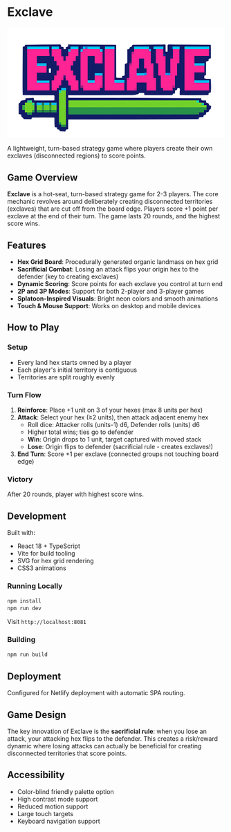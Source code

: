 # Exclave

![Exclave Title Image](public/exclave-splatoon.png)

A lightweight, turn-based strategy game where players create their own exclaves (disconnected regions) to score points.

## Game Overview

**Exclave** is a hot-seat, turn-based strategy game for 2-3 players. The core mechanic revolves around deliberately creating disconnected territories (exclaves) that are cut off from the board edge. Players score +1 point per exclave at the end of their turn. The game lasts 20 rounds, and the highest score wins.

## Features

- **Hex Grid Board**: Procedurally generated organic landmass on hex grid
- **Sacrificial Combat**: Losing an attack flips your origin hex to the defender (key to creating exclaves)
- **Dynamic Scoring**: Score points for each exclave you control at turn end
- **2P and 3P Modes**: Support for both 2-player and 3-player games
- **Splatoon-Inspired Visuals**: Bright neon colors and smooth animations
- **Touch & Mouse Support**: Works on desktop and mobile devices

## How to Play

### Setup
- Every land hex starts owned by a player
- Each player's initial territory is contiguous
- Territories are split roughly evenly

### Turn Flow
1. **Reinforce**: Place +1 unit on 3 of your hexes (max 8 units per hex)
2. **Attack**: Select your hex (≥2 units), then attack adjacent enemy hex
   - Roll dice: Attacker rolls (units-1) d6, Defender rolls (units) d6
   - Higher total wins; ties go to defender
   - **Win**: Origin drops to 1 unit, target captured with moved stack
   - **Lose**: Origin flips to defender (sacrificial rule - creates exclaves!)
3. **End Turn**: Score +1 per exclave (connected groups not touching board edge)

### Victory
After 20 rounds, player with highest score wins.

## Development

Built with:
- React 18 + TypeScript
- Vite for build tooling
- SVG for hex grid rendering
- CSS3 animations

### Running Locally

```bash
npm install
npm run dev
```

Visit `http://localhost:8081`

### Building

```bash
npm run build
```

## Deployment

Configured for Netlify deployment with automatic SPA routing.

## Game Design

The key innovation of Exclave is the **sacrificial rule**: when you lose an attack, your attacking hex flips to the defender. This creates a risk/reward dynamic where losing attacks can actually be beneficial for creating disconnected territories that score points.

## Accessibility

- Color-blind friendly palette option
- High contrast mode support  
- Reduced motion support
- Large touch targets
- Keyboard navigation support
